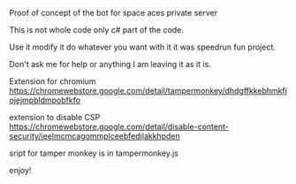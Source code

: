 Proof of concept of the bot for space aces private server 


This is not whole code only c# part of the code.

Use it modify it do whatever you want with it it was speedrun fun project.

Don't ask me for help or anything I am leaving it as it is.



Extension for chromium
https://chromewebstore.google.com/detail/tampermonkey/dhdgffkkebhmkfjojejmpbldmpobfkfo

extension to disable CSP
https://chromewebstore.google.com/detail/disable-content-security/ieelmcmcagommplceebfedjlakkhpden

sript for tamper monkey is in tampermonkey.js

enjoy!

